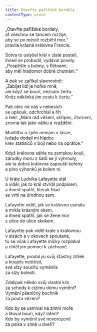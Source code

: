 ```yaml
---
title: Otevřte pařížské bordely
contentType: prose
---
```


<section>

„Otevřte pařížské bordely,  
ať všechno se tancem rozžije,  
aby se po městě rozběhl mor,“  
pravila krásná královna Francie.

Sotva to uslyšel král v zlaté posteli,  
ihned se probudil, vydával povely:  
„Pospěšte s bubny, s flétnami,  
aby měl hladomor dobré chutnání.“

A pak se zaříkal slavnostně:  
„Zabíjet lidi je hořko mně,  
ale když se bouří, neznám žertu.  
Kněz odklinká jim cestu k čertu.“

Pak otec ne náš v nebesích  
se upšouk, odchrchlal a říh  
a řekl: „Mám rád věšení, skřipec, čtvrcení,  
zrovna tak jako válku a vraždění.

Modlitbu a zpěv nemám v lásce,  
ledaže dodají mi hladce  
krev statisíců v boji nebo na oprátce.“

Když královna sáhla na zemskou kouli,  
zárodky moru z šatů se jí vyhrnuly,  
ale ta dobrá královna zapouští kořeny  
a plno výhonků je kolem ní.

U krále Ludvíka Lafayette stál  
a viděl, jak to král stvrdil podpisem,  
a ihned spatřil, kterak hlad  
se vrhl na úrodnou zem.

Lafayette viděl, jak se královna usmála  
a mrkla krásným okem,  
a ihned spatřil, jak se žene mor  
z ulice do ulice skokem.

Lafayette pak viděl krále s královnou  
v slzách a v okovech spoutané,  
tu se však Lafayette mlčky rozplakal  
a chtěl jim pomoci k záchraně.

Lafayette, prodal jsi svůj šťastný zítřek  
a koupils neštěstí,  
své slzy soucitu vyměnils  
za slzy bolesti.

Zdalipak někdo svůj vlastní krb  
za schody k cizímu domu vymění?  
Vymění pšeničný bochník  
za pouta vězení?

Kdo by se usmíval na zimní moře  
a litoval bouři, když láteří?  
Kdo by vyměnil své novorozeně  
za psíka v zimě u dveří?

</section>
